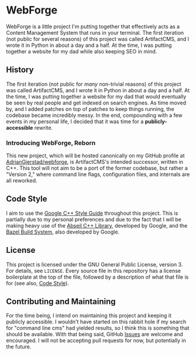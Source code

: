 # WebForge

WebForge is a little project I'm putting together that effectively acts as a
Content Management System that runs in your terminal. The first iteration (not
public for several reasons) of this project was called ArtifactCMS, and I wrote
it in Python in about a day and a half. At the time, I was putting together a
website for my dad while also keeping SEO in mind.

## History

The first iteration (not public for *many* non-trivial reasons) of this project
was called ArtifactCMS, and I wrote it in Python in about a day and a half. At
the time, I was putting together a website for my dad that would eventually be
seen by real people and get indexed on search engines. As time moved by, and I
added patches on top of patches to keep things running, the codebase became
incredibly messy. In the end, compounding with a few events in my personal life,
I decided that it was time for a **publicly-accessible** rewrite.

### Introducing WebForge, Reborn

This new project, which will be hosted canonically on my GitHub profile at
[AdrianGjerstad/webforge](https://github.com/AdrianGjerstad/webforge), is
ArtifactCMS's intended successor, written in C++. This tool will not aim to be
a port of the former codebase, but rather a "Version 2," where command line
flags, configuration files, and internals are all reworked.

## Code Style

I aim to use the
[Google C++ Style Guide](https://google.github.io/styleguide/cppguide.html)
throughout this project. This is partially due to my personal preferences and
due to the fact that I will be making heavy use of the
[Abseil C++ Library](https://github.com/abseil/abseil-cpp), developed by Google,
and the [Bazel Build System](https://bazel.build/), also developed by Google.

## License

This project is licensed under the GNU General Public License, version 3. For
details, see `LICENSE`. Every source file in this repository has a license
boilerplate at the top of the file, followed by a description of what that file
is for (see also, [Code Style](#Code-Style)).

## Contributing and Maintaining

For the time being, I intend on maintaining this project and keeping it publicly
accessible. I wouldn't have started on this rabbit hole if my search for
"command line cms" had yielded results, so I think this is something that should
be available. With that being said, GitHub
[Issues](https://github.com/AdrianGjerstad/webforge/issues) are welcome and
encouraged. I will not be accepting pull requests for now, but potentially in
the future.


